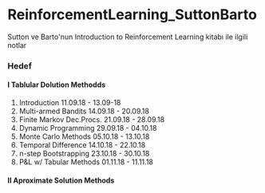 # ReinforcementLearning_SuttonBarto
Sutton ve Barto'nun Introduction to Reinforcement Learning kitabı ile ilgili notlar


### Hedef

#### I Tablular Dolution Methodds
1. Introduction             11.09.18 - 13.09-18
2. Multi-armed Bandits      14.09.18 - 20.09.18
3. Finite Markov Dec.Procs. 21.09.18 - 28.09.18
4. Dynamic Programming      29.09.18 - 04.10.18
5. Monte Carlo Methods      05.10.18 - 13.10.18
6. Temporal Difference      14.10.18 - 22.10.18
7. n-step Bootstrapping     23.10.18 - 30.10.18
8. P&L w/ Tabular Methods   01.11.18 - 11.11.18

#### II Aproximate Solution Methods
